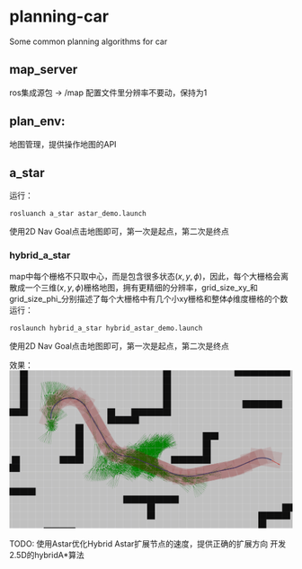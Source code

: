 # planning-car
Some common planning algorithms for car

## map_server
ros集成源包
-> /map
配置文件里分辨率不要动，保持为1

## plan_env:
地图管理，提供操作地图的API

## a_star

运行：

    rosluanch a_star astar_demo.launch

使用2D Nav Goal点击地图即可，第一次是起点，第二次是终点

### hybrid_a_star
map中每个栅格不只取中心，而是包含很多状态($x,y,\phi$)，因此，每个大栅格会离散成一个三维($x,y,\phi$)栅格地图，拥有更精细的分辨率，grid_size_xy_和grid_size_phi_分别描述了每个大栅格中有几个小xy栅格和整体$\phi$维度栅格的个数
运行：

    roslaunch hybrid_a_star hybrid_astar_demo.launch

使用2D Nav Goal点击地图即可，第一次是起点，第二次是终点

效果：
![hybridastar](img/hybridastar.png)

TODO:
使用Astar优化Hybrid Astar扩展节点的速度，提供正确的扩展方向
开发2.5D的hybridA*算法
